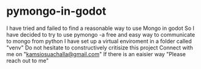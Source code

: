 # pymongo-in-godot
I have tried and failed to find a reasonable way to use Mongo in godot
So I have decided to try to use pymongo -a free and easy way to communicate to mongo from python
I have set up a virtual enviroment in  a folder called "venv"
Do not hesitate to constructively critisize this project
Connect with me on "kamsiosuachalla@gmail.com"
If there is an eaisier way "Please reach out to me" 

